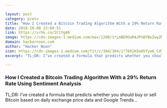 ```yaml
---

layout: post
category: press
title: "How I Created a Bitcoin Trading Algorithm With a 29% Return Rate Using Sentiment Analysis"
date: 2018-10-08 13:04:51
link: https://vrhk.co/2C1Yg40
image: https://cdn-images-1.medium.com/max/1200/1*LmBD9OaRAJPnBYBoZwyZMw.jpeg
domain: hackernoon.com
author: "Hacker Noon"
icon: https://cdn-images-1.medium.com/fit/c/304/304/1*76XiKOa05Yya6_CdYX8pVg.jpeg
excerpt: "TL;DR: I’ve created a formula that predicts whether you should buy or sell Bitcoin based on daily exchange price data and Google Trends…"

---
```


### How I Created a Bitcoin Trading Algorithm With a 29% Return Rate Using Sentiment Analysis

TL;DR: I’ve created a formula that predicts whether you should buy or sell Bitcoin based on daily exchange price data and Google Trends…